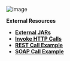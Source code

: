 ![image](/articles/images/welcome_to_wiki.png)

<strong>External Resources<strong>

<ul>
<li><a href="/articles/31_external resources/01_external_jars.md">External JARs</a></li>
<li><a href="/articles/30_external resources/02_invoke_http_calls.md">Invoke HTTP Calls</a></li>
<li><a href="/articles/30_external resources/03_invoke_rest_call_example.md">REST Call Example</a></li>
<li><a href="/articles/30_external resources/04_invoke_soap_call_example.md">SOAP Call Example</a></li>

</ul>






